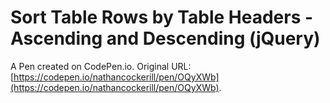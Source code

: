 # Sort Table Rows by Table Headers - Ascending and Descending (jQuery)

A Pen created on CodePen.io. Original URL: [https://codepen.io/nathancockerill/pen/OQyXWb](https://codepen.io/nathancockerill/pen/OQyXWb).

